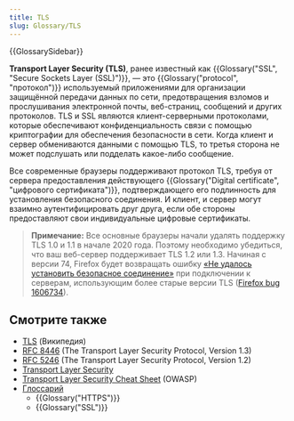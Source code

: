 ```yaml
---
title: TLS
slug: Glossary/TLS
---
```


{{GlossarySidebar}}

**Transport Layer Security (TLS)**, ранее известный как {{Glossary("SSL", "Secure Sockets Layer (SSL)")}}, — это {{Glossary("protocol", "протокол")}} используемый приложениями для организации защищённой передачи данных по сети, предотвращения взломов и прослушивания электронной почты, веб-страниц, сообщений и других протоколов. TLS и SSL являются клиент-серверными протоколами, которые обеспечивают конфиденциальность связи с помощью криптографии для обеспечения безопасности в сети. Когда клиент и сервер обмениваются данными с помощью TLS, то третья сторона не может подслушать или подделать какое-либо сообщение.

Все современные браузеры поддерживают протокол TLS, требуя от сервера предоставления действующего {{Glossary("Digital certificate", "цифрового сертификата")}}, подтверждающего его подлинность для установления безопасного соединения. И клиент, и сервер могут взаимно аутентифицировать друг друга, если обе стороны предоставляют свои индивидуальные цифровые сертификаты.

> **Примечание:** Все основные браузеры начали удалять поддержку TLS 1.0 и 1.1 в начале 2020 года. Поэтому необходимо убедиться, что ваш веб-сервер поддерживает TLS 1.2 или 1.3. Начиная с версии 74, Firefox будет возвращать ошибку [«Не удалось установить безопасное соединение»](https://support.mozilla.org/ru/kb/secure-connection-failed-firefox-did-not-connect) при подключении к серверам, использующим более старые версии TLS ([Firefox bug 1606734](https://bugzil.la/1606734)).

## Смотрите также

- [TLS](https://ru.wikipedia.org/wiki/TLS) (Википедия)
- [RFC 8446](https://datatracker.ietf.org/doc/html/rfc8446) (The Transport Layer Security Protocol, Version 1.3)
- [RFC 5246](https://datatracker.ietf.org/doc/html/rfc5246) (The Transport Layer Security Protocol, Version 1.2)
- [Transport Layer Security](/ru/docs/Web/Security/Transport_Layer_Security)
- [Transport Layer Security Cheat Sheet](https://cheatsheetseries.owasp.org/cheatsheets/Transport_Layer_Security_Cheat_Sheet.html) (OWASP)
- [Глоссарий](/ru/docs/Glossary)
  - {{Glossary("HTTPS")}}
  - {{Glossary("SSL")}}
